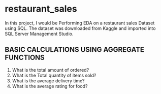 # restaurant_sales

In this project, I would be Performing EDA on a restaurant sales Dataset using SQL. The dataset was downloaded from Kaggle and imported into SQL Server Management Studio.

## BASIC CALCULATIONS USING AGGREGATE FUNCTIONS

1. What is the total amount of ordered?
2. What is the Total quantity of items sold?
3. What is the average delivery time?
4. What is the average rating for food?
